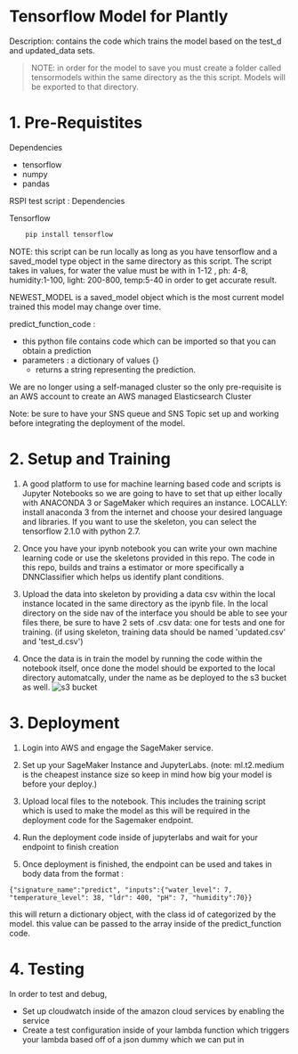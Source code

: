 # Tensorflow Model for Plantly
Description: contains the code which trains the model based on the test_d and updated_data sets. 

> NOTE: in order for the model to save you must create a folder called tensormodels within the same directory as the this script. Models will be exported to that directory. 

<h1> 1. Pre-Requistites </h1>

Dependencies
   - tensorflow
   - numpy
   - pandas 
  

 RSPI test script : 
Dependencies

Tensorflow 
   ``` bash
       pip install tensorflow
   ```

NOTE: this script can be run locally as long as you have tensorflow and a saved_model type object in the same directory as this script. The script takes in values, for water the value must be with in 1-12 , ph: 4-8, humidity:1-100, light: 200-800, temp:5-40 in order to get accurate result. 

 NEWEST_MODEL is a saved_model object which is the most current model trained this model may change over time. 

 predict_function_code :
  - this python file contains code which can be imported so that you can obtain a prediction
  - parameters : a dictionary of values {}
    - returns a string representing the prediction.

We are no longer using a self-managed cluster so the only pre-requisite is an AWS account to create an AWS managed Elasticsearch Cluster

Note: be sure to have your SNS queue and SNS Topic set up and working before integrating the deployment of the model.


<h1> 2. Setup and Training </h1>


1) A good platform to use for machine learning based code and scripts is Jupyter Notebooks so we are going to have to set that up either locally with ANACONDA 3 or SageMaker which requires an instance. LOCALLY: install anaconda 3 from the internet and choose your desired language and libraries. If you want to use the skeleton, you can select the tensorflow 2.1.0 with python 2.7.

 
2) Once you have your ipynb notebook you can write your own machine learning code or use the skeletons provided in this repo.
The code in this repo, builds and trains a estimator or more specifically a DNNClassifier which helps us identify plant conditions.


3) Upload the data into skeleton by providing a data csv within the local instance located in the same directory as the ipynb file.
In the local directory on the side nav of the interface you should be able to see your files there, be sure to have 2 sets of .csv data: one for tests and one for training. (if using skeleton, training data should be named 'updated.csv' and 'test_d.csv')


4) Once the data is in train the model by running the code within the notebook itself, once done the model should be exported to the local directory automatcally, under the name as be deployed to the s3 bucket as well.
![s3 bucket](/images/s3)
<h1>3. Deployment </h1>

1) Login into AWS and engage the SageMaker service.
   
2) Set up your SageMaker Instance and JupyterLabs. (note: ml.t2.medium is the cheapest instance size so keep in mind how big your model is before your deploy.)

3) Upload local files to the notebook. This includes the training script which is used to make the model as this will be required in the deployment code for the Sagemaker endpoint. 

4) Run the deployment code inside of jupyterlabs and wait for your endpoint to finish creation

5) Once deployment is finished, the endpoint can be used and takes in body data from the format : 
```
{"signature_name":"predict", "inputs":{"water_level": 7, "temperature_level": 38, "ldr": 400, "pH": 7, "humidity":70}}
```
this will return a dictionary object, with the class id of categorized by the model. this value can be passed to the array inside of 
the predict_function code. 


<h1> 4. Testing </h1>

In order to test and debug, 
- Set up cloudwatch inside of the amazon cloud services by enabling the service
- Create a test configuration inside of your lambda function which triggers your lambda based off of a json dummy which we can put in

